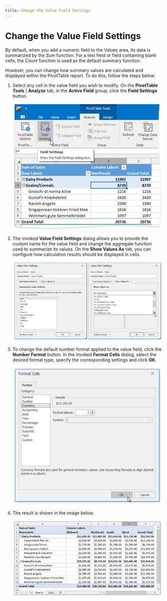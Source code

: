 ```yaml
---
title: Change the Value Field Settings
---
```

# Change the Value Field Settings
By default, when you add a numeric field to the Values area, its data is summarized by the _Sum_ function. For a text field or field containing blank cells, the _Count_ function is used as the default summary function.

However, you can change how summary values are calculated and displayed within the PivotTable report. To do this, follow the steps below.
1. Select any cell in the value field you wish to modify. On the **PivotTable Tools** | **Analyze** tab, in the **Active Field** group, click the **Field Settings** button.
	
	![Spreadsheet_PivotTable_ModifyDataCells_FieldSettings](../../../images/Img126504.png)
2. The invoked **Value Field Settings** dialog allows you to provide the custom name for the value field and change the aggregate function used to summarize its values. On the **Show Values As** tab, you can configure how calculation results should be displayed in cells.
	
	![Spreadsheet_PivotTable_Format_FieldSettingsDilaog](../../../images/Img126481.png)
3. To change the default number format applied to the value field, click the **Number Format** button. In the invoked **Format Cells** dialog, select the desired format type, specify the corresponding settings and click **OK**.
	 
	
	![Spreadsheet_PivotTable_NumberFormat](../../../images/Img126482.png)
4. The result is shown in the image below.
	
	![Spreadsheet_PivotTable_FormatCells_Result](../../../images/Img126483.png)